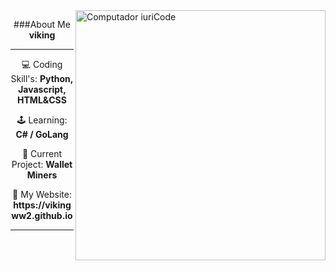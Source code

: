 

<img src="https://raw.githubusercontent.com/vikingww2/vikingww2/main/computer-illustration.png" min-width="400px" max-width="400px" width="400px" align="right" alt="Computador iuriCode">

<p align="center">
  ###About Me <strong>viking</strong>
</p>

---

<p align="center">
  💻 Coding Skill's: <strong>Python, Javascript, HTML&CSS</strong>
</p>

<p align="center">
 🕹️ Learning: <strong>C# / GoLang</strong>
</p>

<p align="center">
  💼 Current Project: <strong>Wallet Miners</strong>
</p>

<p align="center">
  🔗 My Website: <strong>https://vikingww2.github.io</strong>
</p>


 ---

<p><img align="left" src="https://github-readme-stats.vercel.app/api/top-langs?username=vikingww2&show_icons=true&locale=en&layout=compact" alt="viking/></p>
